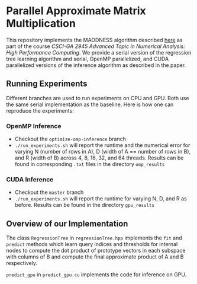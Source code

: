 # Parallel Approximate Matrix Multiplication

This repository implements the MADDNESS algorithm described [here](https://arxiv.org/abs/2106.10860) as part of the course _CSCI-GA 2945 Advanced Topic in Numerical Analysis: High Performance Computing_. We provide a serial version of the regression tree learning algorithm and serial, OpenMP parallelized, and CUDA parallelized versions of the inference algorithm as described in the paper.

## Running Experiments

Different branches are used to run experiments on CPU and GPU. Both use the same serial implementation as the baseline. Here is how one can reproduce the experiments:

### OpenMP Inference

- Checkout the ```optimize-omp-inference``` branch
- ```./run_experiments.sh``` will report the runtime and the numerical error for varying N (number of rows in A), D (width of A == number of rows in B), and R (width of B) across 4, 8, 16, 32, and 64 threads. Results can be found in corresponding ```.txt``` files in the directory ```omp_results```

### CUDA Inference

- Checkout the ```master``` branch
- ```./run_experiments.sh``` will report the runtime for varying N, D, and R as before. Results can be found in the directory ```gpu_results```

## Overview of our Implementation

The class ```RegressionTree``` in ```regressionTree.hpp``` implements the ```fit``` and ```predict``` methods which learn query indices and thresholds for internal nodes to compute the dot product of prototype vectors in each subspace with columns of B and compute the final approximate product of A and B respectively.

```predict_gpu``` in ```predict_gpu.cu``` implements the code for inference on GPU.
